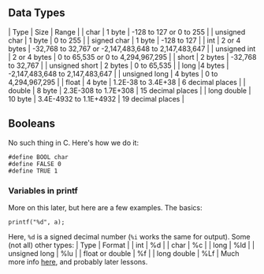 ## Data Types
| Type | Size | Range |
| char | 1 byte | -128 to 127 or 0 to 255 |
| unsigned char | 1 byte | 0 to 255 |
| signed char | 1 byte | -128 to 127 |
| int | 2 or 4 bytes | -32,768 to 32,767 or -2,147,483,648 to 2,147,483,647 |
| unsigned int | 2 or 4 bytes | 0 to 65,535 or 0 to 4,294,967,295 |
| short | 2 bytes | -32,768 to 32,767 |
| unsigned short | 2 bytes | 0 to 65,535 |
| long |4 bytes | -2,147,483,648 to 2,147,483,647 |
| unsigned long | 4 bytes | 0 to 4,294,967,295 |
| float | 4 byte | 1.2E-38 to 3.4E+38 | 6 decimal places |
| double | 8 byte | 2.3E-308 to 1.7E+308 | 15 decimal places |
| long double | 10 byte | 3.4E-4932 to 1.1E+4932 | 19 decimal places |
## Booleans
No such thing in C. Here's how we do it:
```
#define BOOL char
#define FALSE 0
#define TRUE 1
```

### Variables in printf
More on this later, but here are a few examples. The basics:
```
printf("%d", a);
```
Here, `%d` is a signed decimal number (`%i` works the same for output).
Some (not all) other types:
| Type | Format |
| int | %d |
| char | %c |
| long | %ld |
| unsigned long | %lu |
| float or double | %f |
| long double | %Lf |
Much more info [here](https://en.wikipedia.org/wiki/Printf_format_string), and probably later lessons.